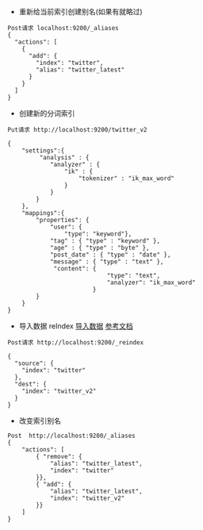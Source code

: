 - 重新给当前索引创建别名(如果有就略过)
```shell script
Post请求 localhost:9200/_aliases
{
  "actions": [
    {
      "add": {
        "index": "twitter",
        "alias": "twitter_latest"
      }
    }
  ]
}
```

- 创建新的分词索引

```shell script
Put请求 http://localhost:9200/twitter_v2

{   
	"settings":{
		 "analysis" : {
            "analyzer" : {
                "ik" : {
                    "tokenizer" : "ik_max_word"
                }
            }
        }
	},
    "mappings":{
        "properties": {
            "user": {
                "type": "keyword"},
            "tag" : { "type" : "keyword" },
            "age" : { "type" : "byte" },
            "post_date" : { "type" : "date" },
            "message" : { "type" : "text" },
             "content": {
                            "type": "text",
                            "analyzer": "ik_max_word"
                        }
        }
    }
}
```

- 导入数据 reIndex
[导入数据](https://www.elastic.co/guide/en/elasticsearch/reference/current/docs-reindex.html)
[参考文档](https://blog.csdn.net/u013613428/article/details/78227277)
```shell script
Post请求 http://localhost:9200/_reindex

{
  "source": {
    "index": "twitter"
  },
  "dest": {
    "index": "twitter_v2"
  }
}
```

- 改变索引别名
```shell script
Post  http://localhost:9200/_aliases
{
    "actions": [
        { "remove": {
            "alias": "twitter_latest",
            "index": "twitter"
        }},
        { "add": {
            "alias": "twitter_latest",
            "index": "twitter_v2"
        }}
    ]
}
```



